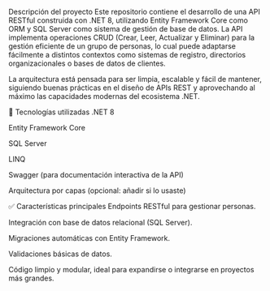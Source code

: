 Descripción del proyecto
Este repositorio contiene el desarrollo de una API RESTful construida con .NET 8, utilizando Entity Framework Core como ORM y SQL Server como sistema de gestión de base de datos. La API implementa operaciones CRUD (Crear, Leer, Actualizar y Eliminar) para la gestión eficiente de un grupo de personas, lo cual puede adaptarse fácilmente a distintos contextos como sistemas de registro, directorios organizacionales o bases de datos de clientes.

La arquitectura está pensada para ser limpia, escalable y fácil de mantener, siguiendo buenas prácticas en el diseño de APIs REST y aprovechando al máximo las capacidades modernas del ecosistema .NET.

🚀 Tecnologías utilizadas
.NET 8

Entity Framework Core

SQL Server

LINQ

Swagger (para documentación interactiva de la API)

Arquitectura por capas (opcional: añadir si lo usaste)

✅ Características principales
Endpoints RESTful para gestionar personas.

Integración con base de datos relacional (SQL Server).

Migraciones automáticas con Entity Framework.

Validaciones básicas de datos.

Código limpio y modular, ideal para expandirse o integrarse en proyectos más grandes.
